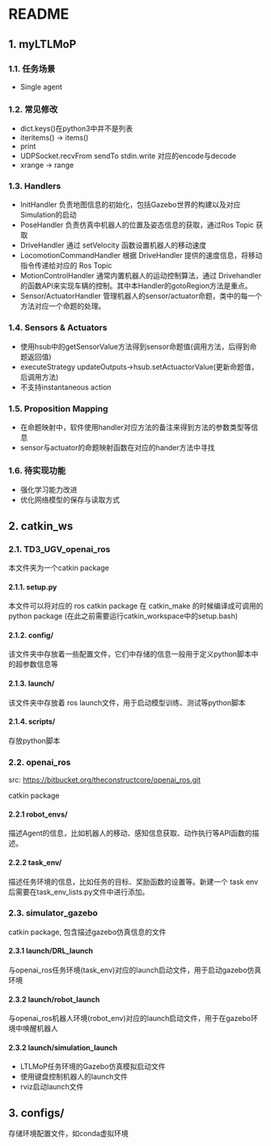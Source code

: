 # README

## **1. myLTLMoP**

### **1.1. 任务场景**

- Single agent 

### **1.2. 常见修改**

- dict.keys()在python3中并不是列表
- iteritems() -> items()
- print
- UDPSocket.recvFrom sendTo stdin.write 对应的encode与decode
- xrange -> range

### 1.3. Handlers

- InitHandler 负责地图信息的初始化，包括Gazebo世界的构建以及对应Simulation的启动
- PoseHandler 负责仿真中机器人的位置及姿态信息的获取，通过Ros Topic 获取
- DriveHandler 通过 setVelocity 函数设置机器人的移动速度
- LocomotionCommandHandler 根据 DriveHandler 提供的速度信息，将移动指令传递给对应的 Ros Topic
- MotionControlHandler 通常内置机器人的运动控制算法，通过 Drivehandler 的函数API来实现车辆的控制。其中本Handler的gotoRegion方法是重点。
- Sensor/ActuatorHandler 管理机器人的sensor/actuator命题，类中的每一个方法对应一个命题的处理。

### **1.4. Sensors & Actuators**

- 使用hsub中的getSensorValue方法得到sensor命题值(调用方法，后得到命题返回值)
- executeStrategy updateOutputs->hsub.setActuactorValue(更新命题值，后调用方法)
- 不支持instantaneous action

### **1.5. Proposition Mapping**

- 在命题映射中，软件使用handler对应方法的备注来得到方法的参数类型等信息
- sensor与actuator的命题映射函数在对应的hander方法中寻找

### **1.6. 待实现功能**

- 强化学习能力改进
- 优化网络模型的保存与读取方式

## 2. catkin_ws

### 2.1. TD3_UGV_openai_ros

本文件夹为一个catkin package

#### 2.1.1. setup.py

本文件可以将对应的 ros catkin package 在 catkin_make 的时候编译成可调用的 python package (在此之前需要运行catkin_workspace中的setup.bash)

#### 2.1.2. config/

该文件夹中存放着一些配置文件，它们中存储的信息一般用于定义python脚本中的超参数信息等

#### 2.1.3. launch/

该文件夹中存放着 ros launch文件，用于启动模型训练、测试等python脚本

#### 2.1.4. scripts/

存放python脚本

### 2.2. openai_ros

src: https://bitbucket.org/theconstructcore/openai_ros.git

catkin package

#### 2.2.1 robot_envs/

描述Agent的信息，比如机器人的移动、感知信息获取、动作执行等API函数的描述。

#### 2.2.2 task_env/

描述任务环境的信息，比如任务的目标、奖励函数的设置等。新建一个 task env 后需要在task_env_lists.py文件中进行添加。

### 2.3. simulator_gazebo

catkin package, 包含描述gazebo仿真信息的文件

#### 2.3.1 launch/DRL_launch

与openai_ros任务环境(task_env)对应的launch启动文件，用于启动gazebo仿真环境

#### 2.3.2 launch/robot_launch

与openai_ros机器人环境(robot_env)对应的launch启动文件，用于在gazebo环境中唤醒机器人

#### 2.3.2 launch/simulation_launch

- LTLMoP任务环境的Gazebo仿真模拟启动文件
- 使用键盘控制机器人的launch文件
- rviz启动launch文件

## 3. configs/

存储环境配置文件，如conda虚拟环境
